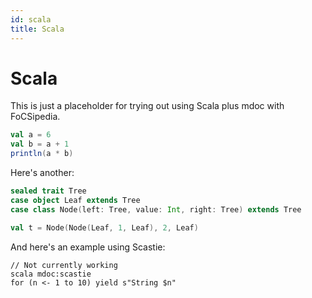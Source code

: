 ```yaml
---
id: scala
title: Scala
---
```


# Scala

This is just a placeholder for trying out using Scala plus mdoc with FoCSipedia.

```scala mdoc
val a = 6
val b = a + 1
println(a * b)
```

Here's another:
```scala mdoc
sealed trait Tree
case object Leaf extends Tree
case class Node(left: Tree, value: Int, right: Tree) extends Tree

val t = Node(Node(Leaf, 1, Leaf), 2, Leaf)
```

And here's an example using Scastie:

```
// Not currently working
scala mdoc:scastie
for (n <- 1 to 10) yield s"String $n"
```
